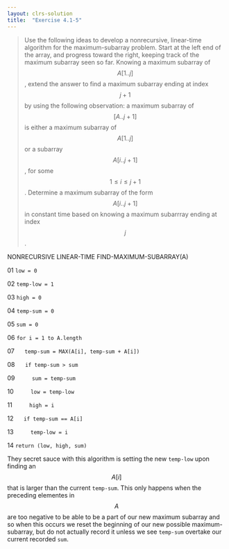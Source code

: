 ```yaml
---
layout: clrs-solution
title:  "Exercise 4.1-5"
---
```

>Use the following ideas to develop a nonrecursive, linear-time algorithm for the maximum-subarray problem. Start at the left end of the array, and progress toward the right, keeping track of the maximum subarray seen so far. Knowing a maximum subarray of $$A[1..j]$$, extend the answer to find a maximum subarray ending at index $$j+1$$ by using the following observation: a maximum subarray of $$[A..j+1]$$ is either a maximum subarray of $$A[1..j]$$ or a subarray $$A[i..j+1]$$, for some $$1 \leq i \leq j + 1$$. Determine a maximum subarray of the form $$A[i..j+1]$$ in constant time based on knowing a maximum subarrray ending at index $$j$$. 

NONRECURSIVE LINEAR-TIME FIND-MAXIMUM-SUBARRAY(A)

01 `low = 0`

02 `temp-low = 1`

03 `high = 0`

04 `temp-sum = 0`

05 `sum = 0`

06 `for i = 1 to A.length`

07 &nbsp;&nbsp;&nbsp;&nbsp; `temp-sum = MAX(A[i], temp-sum + A[i])`

08 &nbsp;&nbsp;&nbsp;&nbsp; `if temp-sum > sum`

09 &nbsp;&nbsp;&nbsp;&nbsp;&nbsp;&nbsp;&nbsp;&nbsp; `sum = temp-sum`

10 &nbsp;&nbsp;&nbsp;&nbsp;&nbsp;&nbsp;&nbsp;&nbsp; `low = temp-low`

11 &nbsp;&nbsp;&nbsp;&nbsp;&nbsp;&nbsp;&nbsp;&nbsp; `high = i`

12 &nbsp;&nbsp;&nbsp;&nbsp; `if temp-sum == A[i]`

13 &nbsp;&nbsp;&nbsp;&nbsp;&nbsp;&nbsp;&nbsp;&nbsp; `temp-low = i`

14 `return (low, high, sum)`

They secret sauce with this algorithm is setting the new `temp-low` upon finding an $$A[i]$$ that is larger than the current `temp-sum`. This only happens when the preceding elementes in $$A$$ are too negative to be able to be a part of our new maximum subarray and so when this occurs we reset the beginning of our new possible maximum-subarray, but do not actually record it unless we see `temp-sum` overtake our current recorded `sum`. 